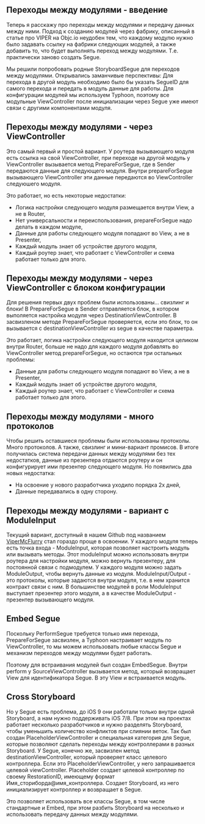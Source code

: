 
## Переходы между модулями - введение

Теперь я расскажу про переходы между модулями и передачу данных между ними. Подход к созданию модулей через фабрику, описанный в статье про VIPER на Objc.io неудобен тем, что каждому модулю нужно было задавать ссылку на фабрики следующих модулей, а также добавить то, что будет выполнять переход между модулями. Т.е. практически заново создать Segue.

Мы решили попробовать родные StoryboardSegue для переходов между модулями. Открывались заманчивые перспективы: Для перехода в другой модуль необходимо было бы указать SegueID для самого перехода и передать в модуль данные для работы.
Для конфигурации модулей мы используем Typhoon, поэтому все модульные ViewController после инициализации через Segue уже имеют связи с другими компонентами модуля.

## Переходы между модулями - через ViewController

Это самый первый и простой вариант. У роутера вызывающего модуля есть ссылка на свой ViewController, при переходе на другой модуль у ViewController вызывается метод PrepareForSegue, где в Sender передаются данные для следующего модуля.
Внутри prepareForSegue вызывающего ViewController эти данные передаются во ViewController следуюшего модуля.

Это работает, но есть некоторые недостатки:
- Логика настройки следующего модуля размещается внутри View, а не в Router,
- Нет универсальности и переиспользования, prepareForSegue надо делать в каждом модуле,
- Данные для работы следующего модуля попадают во View, а не в Presenter,
- Каждый модуль знает об устройстве другого модуля,
- Каждый роутер знает, что работает с ViewController и схема работает только для этого.

## Переходы между модулями - через ViewController c блоком конфигурации

Для решения первых двух проблем были использованы... свизлинг и блоки! В PrepareForSegue в Sender отправляется блок, в котором выполяется настройка модуля через DestinationViewController. В засвизленом методе PrepareForSegue проверяется, если это блок, то он вызывается с destinationViewController из segue в качестве параметра.

Это работает, логика настройки следующего модуля находится целиком внутри Router, больше не надо для каждого модуля добавлять во ViewController метод prepareForSegue, но остаются три остальных проблемы:

- Данные для работы следующего модуля попадают во View, а не в Presenter,
- Каждый модуль знает об устройстве другого модуля,
- Каждый роутер знает, что работает с ViewController и схема работает только для этого.

## Переходы между модулями - много протоколов

Чтобы решить оставшиеся проблемы были использованы протоколы. Много протоколов. А также, свизлинг и мини-вариант промисов. В итоге получилась система передачи данных между модулями без тех недостатков, данные из презентера отдаются роутеру и он конфигурирует ими презентер следующего модуля. Но появились два новых недостатка:
- На освоение у нового разработчика уходило порядка 2х дней,
- Данные передавались в одну сторону.

## Переходы между модулями - вариант с ModuleInput

Текущий вариант, доступный в нашем Github под названием [ViperMcFlurry](https://github.com/rambler-ios/ViperMcFlurry) стал гораздо проще в освоении.
У каждого модуля теперь есть точка входа - ModuleInput, которая позволяет настроить модуль или вызывать методы.
Этот moduleInput можно использовать внутри роутера для настройки модуля, можно вернуть презентеру, для постоянной связи с подмодулем.
У каждого модуля можно задать ModuleOutput, чтобы вернуть данные из модуля.
ModuleInput/Output - это протоколы, которые задаются внутри модуля, т.е. в нем хранится контракт связи с ним.
В большинстве модулей в роли ModuleInput выступает презентер этого модуля, а в качестве ModuleOutput - презентер вызывающего модуля.

## Embed Segue

Поскольку PerformSegue требуется только имя перехода, PrepareForSegue засвизлен, а Typhoon настраивает модуль по ViewController, то мы можем использовать любые классы Segue и механизм переходов между модулями будет работать.

Поэтому для встраивания модулей был создан EmbedSegue. Внутри perform у SourceViewController вызывается метод, который возвращает View для идентификатора Segue. В эту View и встраивается модуль.

## Cross Storyboard

Но у Segue есть проблема, до iOS 9 они работали только внутри одной Storyboard, а нам нужно поддерживать iOS 7/8. При этом на проектах работает несколько разработчиков и нужно разделять Storyboard, чтобы уменьшить количество конфликтов при слиянии веток. Так был создан PlaceholderViewController и специальная категория для Segue, которые позволяют сделать переходы между контроллерами в разных Storyboard. У Segue, конечно же, засвизлен метод destinationViewController, который проверяет класс целевого контроллера. Если это PlaceholderViewController, у него запрашивается целевой viewController.
Placeholder создает целевой контроллер по своему RestorationID, имеющему формат Имя_сториборда@имя_контроллера. Создает Storyboard, из него инициализирует контроллер и возвращает в Segue.

Это позволяет использовать все классы Segue, в том числе стандартные и Embed, при этом разбить Storyboard на несколько и использовать передачу данных между модулями.
